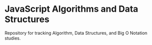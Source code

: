 # JavaScript Algorithms and Data Structures
Repository for tracking Algorithm, Data Structures, and Big O Notation studies.
